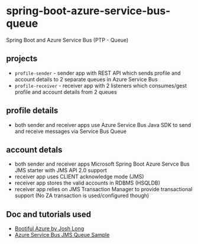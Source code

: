 # spring-boot-azure-service-bus-queue
Spring Boot and Azure Service Bus (PTP - Queue)

## projects

- `profile-sender` - sender app with REST API which sends profile and account details to 2 separate queues in Azure Service Bus
- `profile-receiver` - receiver app with 2 listeners which consumes/gest profile and account details from 2 queues

## profile details
 - both sender and receiver apps use Azure Service Bus Java SDK to send and receive messages via Service Bus Queue


## account detals
 - both sender and receiver apps Microsoft Spring Boot Azure Servce Bus JMS starter with JMS API 2.0 support
 - receiver app uses CLIENT acknowledge mode (JMS)
 - receiver app stores the valid accounts in RDBMS (HSQLDB)
 - receiver app relies on JMS Transaction Manager to provide transactional support (No ZA transaction is used/configured though)

## Doc and tutorials used
- [Bootiful Azure by Josh Long](https://github.com/joshlong/bootiful-azure-article/tree/master/bootiful-azure)
- [Azure Service Bus JMS Queue Sample](https://github.com/microsoft/azure-spring-boot/tree/master/azure-spring-boot-samples/azure-servicebus-jms-queue-spring-boot-sample)


